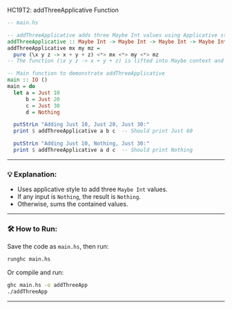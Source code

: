 HC19T2: addThreeApplicative Function

```haskell
-- main.hs

-- addThreeApplicative adds three Maybe Int values using Applicative style
addThreeApplicative :: Maybe Int -> Maybe Int -> Maybe Int -> Maybe Int
addThreeApplicative mx my mz =
  pure (\x y z -> x + y + z) <*> mx <*> my <*> mz
-- The function (\x y z -> x + y + z) is lifted into Maybe context and applied to the three Maybes

-- Main function to demonstrate addThreeApplicative
main :: IO ()
main = do
  let a = Just 10
      b = Just 20
      c = Just 30
      d = Nothing

  putStrLn "Adding Just 10, Just 20, Just 30:"
  print $ addThreeApplicative a b c  -- Should print Just 60

  putStrLn "Adding Just 10, Nothing, Just 30:"
  print $ addThreeApplicative a d c  -- Should print Nothing
```

---

### 💡 Explanation:

* Uses applicative style to add three `Maybe Int` values.
* If any input is `Nothing`, the result is `Nothing`.
* Otherwise, sums the contained values.

---

### 🛠️ How to Run:

Save the code as `main.hs`, then run:

```bash
runghc main.hs
```

Or compile and run:

```bash
ghc main.hs -o addThreeApp
./addThreeApp
```

---
